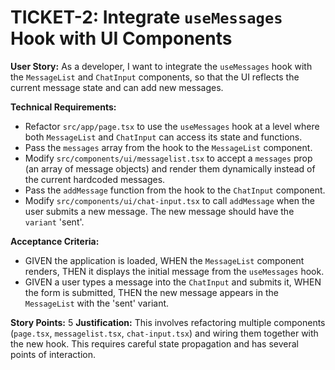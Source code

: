 # TICKET-2: Integrate `useMessages` Hook with UI Components

**User Story:** As a developer, I want to integrate the `useMessages` hook with the `MessageList` and `ChatInput` components, so that the UI reflects the current message state and can add new messages.

**Technical Requirements:**
- Refactor `src/app/page.tsx` to use the `useMessages` hook at a level where both `MessageList` and `ChatInput` can access its state and functions.
- Pass the `messages` array from the hook to the `MessageList` component.
- Modify `src/components/ui/messagelist.tsx` to accept a `messages` prop (an array of message objects) and render them dynamically instead of the current hardcoded messages.
- Pass the `addMessage` function from the hook to the `ChatInput` component.
- Modify `src/components/ui/chat-input.tsx` to call `addMessage` when the user submits a new message. The new message should have the `variant` 'sent'.

**Acceptance Criteria:**
- GIVEN the application is loaded, WHEN the `MessageList` component renders, THEN it displays the initial message from the `useMessages` hook.
- GIVEN a user types a message into the `ChatInput` and submits it, WHEN the form is submitted, THEN the new message appears in the `MessageList` with the 'sent' variant.

**Story Points:** 5
**Justification:** This involves refactoring multiple components (`page.tsx`, `messagelist.tsx`, `chat-input.tsx`) and wiring them together with the new hook. This requires careful state propagation and has several points of interaction.

